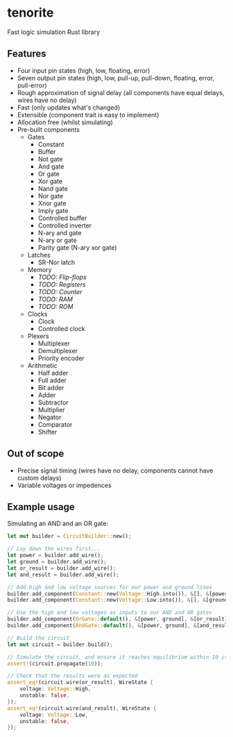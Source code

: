# tenorite
Fast logic simulation Rust library

## Features
- Four input pin states (high, low, floating, error)
- Seven output pin states (high, low, pull-up, pull-down, floating, error, pull-error)
- Rough approximation of signal delay (all components have equal delays, wires have no delay)
- Fast (only updates what's changed)
- Extensible (component trait is easy to implement)
- Allocation free (whilst simulating)
- Pre-built components
    - Gates
        - Constant
        - Buffer
        - Not gate
        - And gate
        - Or gate
        - Xor gate
        - Nand gate
        - Nor gate
        - Xnor gate
        - Imply gate
        - Controlled buffer
        - Controlled inverter
        - N-ary and gate
        - N-ary or gate
        - Parity gate (N-ary xor gate)
    - Latches
        - SR-Nor latch
    - Memory
        - *TODO: Flip-flops*
        - *TODO: Registers*
        - *TODO: Counter*
        - *TODO: RAM*
        - *TODO: ROM*
    - Clocks
        - Clock
        - Controlled clock
    - Plexers
        - Multiplexer
        - Demultiplexer
        - Priority encoder
    - Arithmetic
        - Half adder
        - Full adder
        - Bit adder
        - Adder
        - Subtractor
        - Multiplier
        - Negator
        - Comparator
        - Shifter

## Out of scope
- Precise signal timing (wires have no delay, components cannot have custom delays)
- Variable voltages or impedences

## Example usage

Simulating an AND and an OR gate:

```rust
let mut builder = CircuitBuilder::new();

// Lay down the wires first...
let power = builder.add_wire();
let ground = builder.add_wire();
let or_result = builder.add_wire();
let and_result = builder.add_wire();

// Add high and low voltage sources for our power and ground lines
builder.add_component(Constant::new(Voltage::High.into()), &[], &[power]);
builder.add_component(Constant::new(Voltage::Low.into()), &[], &[ground]);

// Use the high and low voltages as inputs to our AND and OR gates
builder.add_component(OrGate::default(), &[power, ground], &[or_result]);
builder.add_component(AndGate::default(), &[power, ground], &[and_result]);

// Build the circuit
let mut circuit = builder.build();

// Simulate the circuit, and ensure it reaches equilibrium within 10 iterations
assert!(circuit.propagate(10));

// Check that the results were as expected
assert_eq!(circuit.wire(or_result), WireState {
    voltage: Voltage::High,
    unstable: false,
});
assert_eq!(circuit.wire(and_result), WireState {
    voltage: Voltage::Low,
    unstable: false,
});
```
